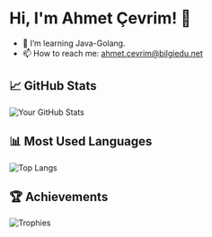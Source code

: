 # Hi, I'm Ahmet Çevrim! 👋

- 🌱 I’m learning Java-Golang.
- 📫 How to reach me: ahmet.cevrim@bilgiedu.net

## 📈 GitHub Stats
![Your GitHub Stats](https://github-readme-stats.vercel.app/api?username=cevrimxe&show_icons=true&theme=radical)

## 📊 Most Used Languages
![Top Langs](https://github-readme-stats.vercel.app/api/top-langs/?username=cevrimxe&layout=compact&theme=radical)

## 🏆 Achievements
![Trophies](https://github-profile-trophy.vercel.app/?username=cevrimxe&theme=radical)


<!---
cevrimxe/cevrimxe is a ✨ special ✨ repository because its `README.md` (this file) appears on your GitHub profile.
You can click the Preview link to take a look at your changes.aaa
--->
